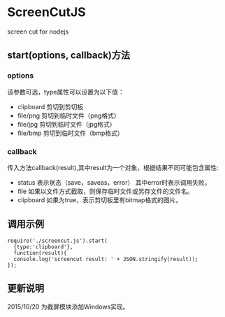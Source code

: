 ScreenCutJS
===========
screen cut for nodejs

## start(options, callback)方法

### options
该参数可选，type属性可以设置为以下值：
* clipboard 剪切到剪切板
* file/png 剪切到临时文件（png格式）
* file/jpg 剪切到临时文件（jpg格式）
* file/bmp 剪切到临时文件（bmp格式）

### callback
传入方法callback(result),其中result为一个对象，根据结果不同可能包含属性:
* status 表示状态（save，saveas，error） 其中error时表示调用失败。
* file 如果以文件方式截取，则保存临时文件或另存文件的文件名。
* clipboard 如果为true，表示剪切板里有bitmap格式的图片。

## 调用示例
```
require('./screencut.js').start(
  {type:'clipboard'}, 
  function(result){
  console.log('screencut result: ' + JSON.stringify(result));
});
```

更新说明
-----------
2015/10/20 为截屏模块添加Windows实现。


